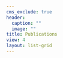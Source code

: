 ```yaml
---
cms_exclude: true
header:
  caption: ""
  image: ""
title: Publications
view: 4
layout: list-grid
---
```

